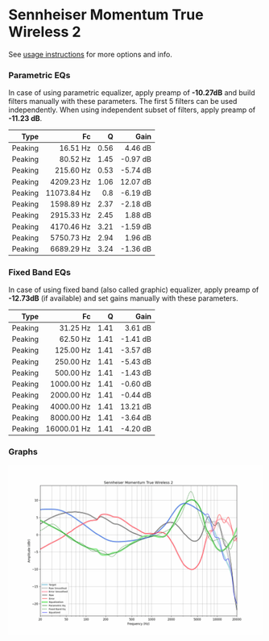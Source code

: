 # Sennheiser Momentum True Wireless 2
See [usage instructions](https://github.com/jaakkopasanen/AutoEq#usage) for more options and info.

### Parametric EQs
In case of using parametric equalizer, apply preamp of **-10.27dB** and build filters manually
with these parameters. The first 5 filters can be used independently.
When using independent subset of filters, apply preamp of **-11.23 dB**.

| Type    | Fc          |    Q | Gain     |
|--------:|------------:|-----:|---------:|
| Peaking | 16.51 Hz    | 0.56 | 4.46 dB  |
| Peaking | 80.52 Hz    | 1.45 | -0.97 dB |
| Peaking | 215.60 Hz   | 0.53 | -5.74 dB |
| Peaking | 4209.23 Hz  | 1.06 | 12.07 dB |
| Peaking | 11073.84 Hz | 0.8  | -6.19 dB |
| Peaking | 1598.89 Hz  | 2.37 | -2.18 dB |
| Peaking | 2915.33 Hz  | 2.45 | 1.88 dB  |
| Peaking | 4170.46 Hz  | 3.21 | -1.59 dB |
| Peaking | 5750.73 Hz  | 2.94 | 1.96 dB  |
| Peaking | 6689.29 Hz  | 3.24 | -1.36 dB |

### Fixed Band EQs
In case of using fixed band (also called graphic) equalizer, apply preamp of **-12.73dB**
(if available) and set gains manually with these parameters.

| Type    | Fc          |    Q | Gain     |
|--------:|------------:|-----:|---------:|
| Peaking | 31.25 Hz    | 1.41 | 3.61 dB  |
| Peaking | 62.50 Hz    | 1.41 | -1.41 dB |
| Peaking | 125.00 Hz   | 1.41 | -3.57 dB |
| Peaking | 250.00 Hz   | 1.41 | -5.43 dB |
| Peaking | 500.00 Hz   | 1.41 | -1.43 dB |
| Peaking | 1000.00 Hz  | 1.41 | -0.60 dB |
| Peaking | 2000.00 Hz  | 1.41 | -0.44 dB |
| Peaking | 4000.00 Hz  | 1.41 | 13.21 dB |
| Peaking | 8000.00 Hz  | 1.41 | -3.64 dB |
| Peaking | 16000.01 Hz | 1.41 | -4.20 dB |

### Graphs
![](./Sennheiser%20Momentum%20True%20Wireless%202.png)